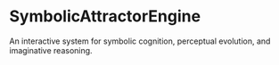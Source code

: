 # SymbolicAttractorEngine
An interactive system for symbolic cognition, perceptual evolution, and imaginative reasoning.
